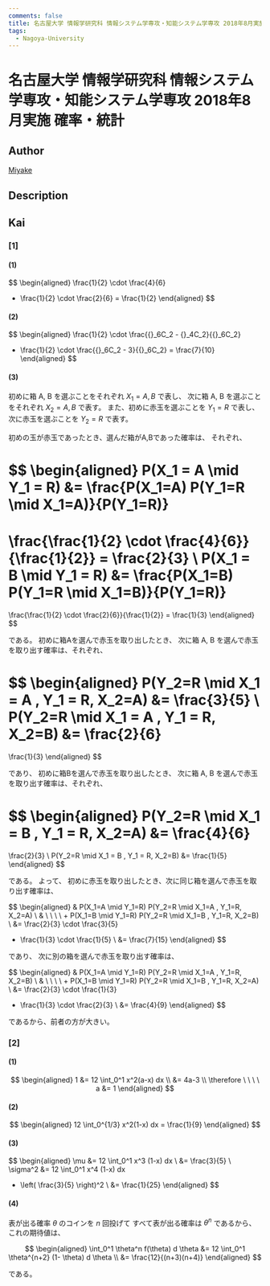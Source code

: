 ```yaml
---
comments: false
title: 名古屋大学 情報学研究科 情報システム学専攻・知能システム学専攻 2018年8月実施 確率・統計
tags:
  - Nagoya-University
---
```

# 名古屋大学 情報学研究科 情報システム学専攻・知能システム学専攻 2018年8月実施 確率・統計

## **Author**
[Miyake](https://miyake.github.io/exams/index.html)

## **Description**

## **Kai**
### \[1\]
#### (1)

$$
  \begin{aligned}
  \frac{1}{2} \cdot \frac{4}{6}
  + \frac{1}{2} \cdot \frac{2}{6}
  = \frac{1}{2}
  \end{aligned}
$$

#### (2)

$$
  \begin{aligned}
  \frac{1}{2} \cdot \frac{{}_6C_2 - {}_4C_2}{{}_6C_2}
  + \frac{1}{2} \cdot \frac{{}_6C_2 - 3}{{}_6C_2}
  = \frac{7}{10}
  \end{aligned}
$$

#### (3)
初めに箱 A, B を選ぶことをそれぞれ $X_1=A,B$ で表し、
次に箱 A, B を選ぶことをそれぞれ $X_2=A,B$ で表す。
また、初めに赤玉を選ぶことを $Y_1=R$ で表し、
次に赤玉を選ぶことを $Y_2=R$ で表す。

初めの玉が赤玉であったとき、選んだ箱がA,Bであった確率は、
それぞれ、

$$
\begin{aligned}
P(X_1 = A \mid Y_1 = R)
&=
\frac{P(X_1=A) P(Y_1=R \mid X_1=A)}{P(Y_1=R)}
=
\frac{\frac{1}{2} \cdot \frac{4}{6}}{\frac{1}{2}}
= \frac{2}{3}
\\
P(X_1 = B \mid Y_1 = R)
&=
\frac{P(X_1=B) P(Y_1=R \mid X_1=B)}{P(Y_1=R)}
=
\frac{\frac{1}{2} \cdot \frac{2}{6}}{\frac{1}{2}}
= \frac{1}{3}
\end{aligned}
$$

である。
初めに箱Aを選んで赤玉を取り出したとき、
次に箱 A, B を選んで赤玉を取り出す確率は、それぞれ、

$$
\begin{aligned}
P(Y_2=R \mid X_1 = A , Y_1 = R, X_2=A)
&=
\frac{3}{5}
\\
P(Y_2=R \mid X_1 = A , Y_1 = R, X_2=B)
&=
\frac{2}{6}
=
\frac{1}{3}
\end{aligned}
$$

であり、
初めに箱Bを選んで赤玉を取り出したとき、
次に箱 A, B を選んで赤玉を取り出す確率は、それぞれ、

$$
\begin{aligned}
P(Y_2=R \mid X_1 = B , Y_1 = R, X_2=A)
&=
\frac{4}{6}
=
\frac{2}{3}
\\
P(Y_2=R \mid X_1 = B , Y_1 = R, X_2=B)
&=
\frac{1}{5}
\end{aligned}
$$

である。
よって、
初めに赤玉を取り出したとき、次に同じ箱を選んで赤玉を取り出す確率は、

$$
\begin{aligned}
&
P(X_1=A \mid Y_1=R)
P(Y_2=R \mid X_1=A , Y_1=R, X_2=A)
\\
& \ \ \ \ +
P(X_1=B \mid Y_1=R)
P(Y_2=R \mid X_1=B , Y_1=R, X_2=B)
\\
&=
\frac{2}{3} \cdot \frac{3}{5}
+ \frac{1}{3} \cdot \frac{1}{5}
\\
&=
\frac{7}{15}
\end{aligned}
$$

であり、
次に別の箱を選んで赤玉を取り出す確率は、

$$
\begin{aligned}
&
P(X_1=A \mid Y_1=R)
P(Y_2=R \mid X_1=A , Y_1=R, X_2=B)
\\
& \ \ \ \ +
P(X_1=B \mid Y_1=R)
P(Y_2=R \mid X_1=B , Y_1=R, X_2=A)
\\
&=
\frac{2}{3} \cdot \frac{1}{3}
+ \frac{1}{3} \cdot \frac{2}{3}
\\
&=
\frac{4}{9}
\end{aligned}
$$

であるから、前者の方が大きい。

### \[2\]
#### (1)

$$
  \begin{aligned}
  1
  &=
  12 \int_0^1 x^2(a-x) dx
  \\
  &=
  4a-3
  \\
  \therefore \ \ \ \ 
  a &= 1
  \end{aligned}
$$

#### (2)

$$
  \begin{aligned}
  12 \int_0^{1/3} x^2(1-x) dx
  = \frac{1}{9}
  \end{aligned}
$$

#### (3)

$$
  \begin{aligned}
  \mu
  &=
  12 \int_0^1 x^3 (1-x) dx
  \\
  &= \frac{3}{5}
  \\
  \sigma^2
  &=
  12 \int_0^1 x^4 (1-x) dx
  - \left( \frac{3}{5} \right)^2
  \\
  &= \frac{1}{25}
  \end{aligned}
$$

#### (4)
表が出る確率 $\theta$ のコインを $n$ 回投げて
すべて表が出る確率は $\theta^n$ であるから、
これの期待値は、

$$
  \begin{aligned}
  \int_0^1 \theta^n f(\theta) d \theta
  &=
  12 \int_0^1 \theta^{n+2} (1- \theta) d \theta
  \\
  &=
  \frac{12}{(n+3)(n+4)}
  \end{aligned}
$$

である。